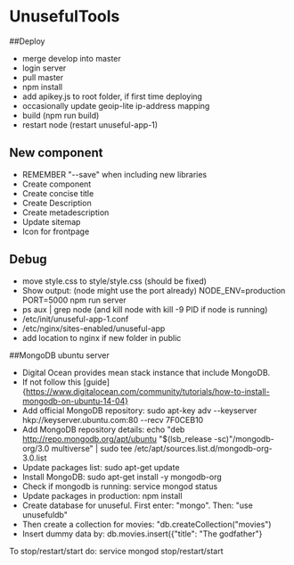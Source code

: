 # UnusefulTools

##Deploy 
* merge develop into master 
* login server 
* pull master 
* npm install
* add apikey.js to root folder, if first time deploying
* occasionally update geoip-lite ip-address mapping
* build (npm run build)
* restart node (restart unuseful-app-1)

## New component
* REMEMBER "--save" when including new libraries
* Create component
* Create concise title
* Create Description
* Create metadescription
* Update sitemap
* Icon for frontpage

## Debug
* move style.css to style/style.css (should be fixed)
* Show output: (node might use the port already) NODE_ENV=production PORT=5000 npm run server
* ps aux | grep node (and kill node with kill -9 PID if node is running)
* /etc/init/unuseful-app-1.conf
* /etc/nginx/sites-enabled/unuseful-app
* add location to nginx if new folder in public

##MongoDB ubuntu server
* Digital Ocean provides mean stack instance that include MongoDB.
* If not follow this [guide]{https://www.digitalocean.com/community/tutorials/how-to-install-mongodb-on-ubuntu-14-04}
* Add official MongoDB repository: sudo apt-key adv --keyserver hkp://keyserver.ubuntu.com:80 --recv 7F0CEB10
* Add MongoDB repository details: echo "deb http://repo.mongodb.org/apt/ubuntu "$(lsb_release -sc)"/mongodb-org/3.0 multiverse" | sudo tee /etc/apt/sources.list.d/mongodb-org-3.0.list
* Update packages list: sudo apt-get update
* Install MongoDB: sudo apt-get install -y mongodb-org
* Check if mongodb is running: service mongod status
* Update packages in production: npm install
* Create database for unuseful. First enter: "mongo". Then: "use unusefuldb"
* Then create a collection for movies: "db.createCollection("movies")
* Insert dummy data by: db.movies.insert({"title": "The godfather"}

To stop/restart/start do: service mongod stop/restart/start
